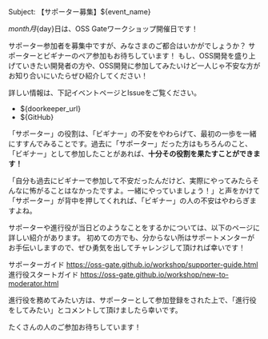 Subject: 【サポーター募集】${event_name}

${month}月${day}日は、OSS Gateワークショップ開催日です！

サポーター参加者を募集中ですが、みなさまのご都合はいかがでしょうか？
サポーターとビギナーのペア参加もお待ちしています！
もし、OSS開発を盛り上げていきたい開発者の方や、OSS開発に参加してみたいけど一人じゃ不安な方がお知り合いにいたらぜひ紹介してください！

詳しい情報は、下記イベントページとIssueをご覧ください。

* ${doorkeeper_url}
* ${GitHub}

「サポーター」の役割は、「ビギナー」の不安をやわらげて、最初の一歩を一緒にすすんでみることです。過去に「サポーター」だった方はもちろんのこと、「ビギナー」として参加したことがあれば、**十分その役割を果たすことができます！**

「自分も過去にビギナーで参加して不安だったんだけど、実際にやってみたらそんなに怖がることはなかったですよ。一緒にやっていましょう！」と声をかけて「サポーター」が背中を押してくれれば、「ビギナー」の人の不安はやわらぎますよね。

サポーターや進行役が当日どのようなことをするかについては、以下のページに詳しい紹介があります。
初めての方でも、分からない所はサポートメンターがお手伝いしますので、ぜひ勇気を出してチャレンジして頂ければ幸いです！

サポーターガイド https://oss-gate.github.io/workshop/supporter-guide.html
進行役スタートガイド https://oss-gate.github.io/workshop/new-to-moderator.html

進行役を務めてみたい方は、サポーターとして参加登録をされた上で、「進行役をしてみたい」とコメントして頂けましたら幸いです。

たくさんの人のご参加お待ちしています！
